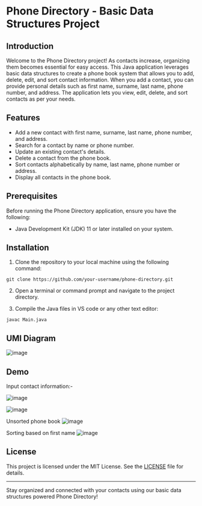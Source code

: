 # Phone Directory - Basic Data Structures Project

## Introduction

Welcome to the Phone Directory project! As contacts increase, organizing them becomes essential for easy access. This Java application leverages basic data structures to create a phone book system that allows you to add, delete, edit, and sort contact information. When you add a contact, you can provide personal details such as first name, surname, last name, phone number, and address. The application lets you view, edit, delete, and sort contacts as per your needs.

## Features

- Add a new contact with first name, surname, last name, phone number, and address.
- Search for a contact by name or phone number.
- Update an existing contact's details.
- Delete a contact from the phone book.
- Sort contacts alphabetically by name, last name, phone number or address.
- Display all contacts in the phone book.

## Prerequisites

Before running the Phone Directory application, ensure you have the following:

- Java Development Kit (JDK) 11 or later installed on your system.

## Installation

1. Clone the repository to your local machine using the following command:

```
git clone https://github.com/your-username/phone-directory.git
```

2. Open a terminal or command prompt and navigate to the project directory.

3. Compile the Java files in VS code or any other text editor:

```
javac Main.java
```

## UMl Diagram 

![image](https://github.com/DhruvN58/Phone-Book-Directory-Java-Application-with-GUI/assets/73662082/ee61ab12-2a27-4288-a87f-969b7b77652f)

## Demo 

Input contact information:-

![image](https://github.com/DhruvN58/Phone-Book-Directory-Java-Application-with-GUI/assets/73662082/78ec36a4-2935-4ed9-902b-99c9197af92d)

![image](https://github.com/DhruvN58/Phone-Book-Directory-Java-Application-with-GUI/assets/73662082/c64542b7-db5a-4bc8-8448-4c91863d3bfb)

Unsorted phone book 
![image](https://github.com/DhruvN58/Phone-Book-Directory-Java-Application-with-GUI/assets/73662082/f2d73f61-17aa-4641-bd4a-d872dea4c9b6)

Sorting based on first name
![image](https://github.com/DhruvN58/Phone-Book-Directory-Java-Application-with-GUI/assets/73662082/a5e7f9e4-3879-49cc-b8df-6d018928c939)

## License

This project is licensed under the MIT License. See the [LICENSE](LICENSE) file for details.

---
Stay organized and connected with your contacts using our basic data structures powered Phone Directory! 
